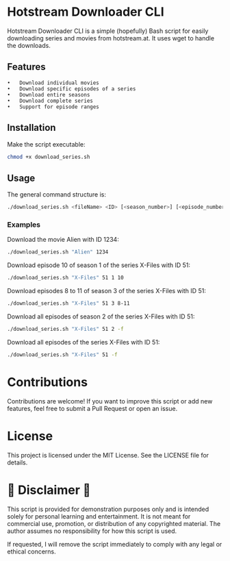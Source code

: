 # Hotstream Downloader CLI
Hotstream Downloader CLI is a simple (hopefully) Bash script for easily downloading series and movies from hotstream.at. It uses wget to handle the downloads.

## Features
	•	Download individual movies
	•	Download specific episodes of a series
	•	Download entire seasons
	•	Download complete series
	•	Support for episode ranges

## Installation
Make the script executable:

```bash
chmod +x download_series.sh
```

## Usage
The general command structure is:

```bash
./download_series.sh <fileName> <ID> [<season_number>] [<episode_number>] | [<episode_number> | -<end_episode>] -f
```

### Examples
Download the movie Alien with ID 1234:
```bash
./download_series.sh "Alien" 1234
```

Download episode 10 of season 1 of the series X-Files with ID 51:
```bash
./download_series.sh "X-Files" 51 1 10
```

Download episodes 8 to 11 of season 3 of the series X-Files with ID 51:
```bash
./download_series.sh "X-Files" 51 3 8-11
```

Download all episodes of season 2 of the series X-Files with ID 51:
```bash
./download_series.sh "X-Files" 51 2 -f
```

Download all episodes of the series X-Files with ID 51:
```bash
./download_series.sh "X-Files" 51 -f
```

# Contributions
Contributions are welcome! If you want to improve this script or add new features, feel free to submit a Pull Request or open an issue.

# License
This project is licensed under the MIT License. See the LICENSE file for details.



# 🚨 Disclaimer 🚨
This script is provided for demonstration purposes only and is intended solely for personal learning and entertainment. It is not meant for commercial use, promotion, or distribution of any copyrighted material. The author assumes no responsibility for how this script is used.

If requested, I will remove the script immediately to comply with any legal or ethical concerns.
